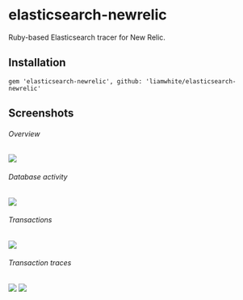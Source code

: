 # elasticsearch-newrelic
Ruby-based Elasticsearch tracer for New Relic.

## Installation
`gem 'elasticsearch-newrelic', github: 'liamwhite/elasticsearch-newrelic'`

## Screenshots

###### Overview
![](https://i.imgur.com/SNDSKEI.png)

###### Database activity
![](https://i.imgur.com/xtWGFZU.png)

###### Transactions
![](https://i.imgur.com/tMAkdI1.png)

###### Transaction traces
![](https://i.imgur.com/TaM1tDv.png)
![](https://i.imgur.com/l0TSKXV.png)

